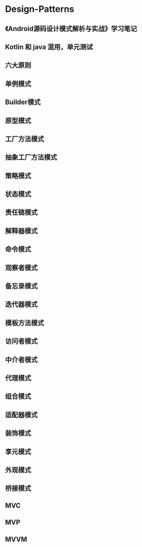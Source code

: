 # Design-Patterns
《Android源码设计模式解析与实战》学习笔记
----------
Kotlin 和 java 混用，单元测试
----------
## 六大原则

## 单例模式
                
## Builder模式
                
## 原型模式

## 工厂方法模式

## 抽象工厂方法模式

## 策略模式

## 状态模式

## 责任链模式

## 解释器模式

## 命令模式

## 观察者模式

## 备忘录模式

## 迭代器模式

## 模板方法模式

## 访问者模式

## 中介者模式

## 代理模式

## 组合模式

## 适配器模式

## 装饰模式

## 享元模式

## 外观模式

## 桥接模式

## MVC

## MVP

## MVVM
